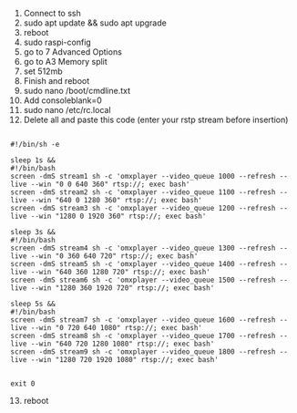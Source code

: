 1) Connect to ssh
2) sudo apt update && sudo apt upgrade
3) reboot
4) sudo raspi-config
5) go to 7 Advanced Options
6) go to A3 Memory split 
7) set 512mb
8) Finish and reboot
9) sudo nano /boot/cmdline.txt
10) Add consoleblank=0 
11) sudo nano /etc/rc.local
12) Delete all and paste this code (enter your rstp stream before insertion)
```

#!/bin/sh -e

sleep 1s &&
#!/bin/bash
screen -dmS stream1 sh -c 'omxplayer --video_queue 1000 --refresh --live --win "0 0 640 360" rtsp://; exec bash'
screen -dmS stream2 sh -c 'omxplayer --video_queue 1100 --refresh --live --win "640 0 1280 360" rtsp://; exec bash'
screen -dmS stream3 sh -c 'omxplayer --video_queue 1200 --refresh --live --win "1280 0 1920 360" rtsp://; exec bash'

sleep 3s &&
#!/bin/bash
screen -dmS stream4 sh -c 'omxplayer --video_queue 1300 --refresh --live --win "0 360 640 720" rtsp://; exec bash'
screen -dmS stream5 sh -c 'omxplayer --video_queue 1400 --refresh --live --win "640 360 1280 720" rtsp://; exec bash'
screen -dmS stream6 sh -c 'omxplayer --video_queue 1500 --refresh --live --win "1280 360 1920 720" rtsp://; exec bash'

sleep 5s &&
#!/bin/bash
screen -dmS stream7 sh -c 'omxplayer --video_queue 1600 --refresh --live --win "0 720 640 1080" rtsp://; exec bash'
screen -dmS stream8 sh -c 'omxplayer --video_queue 1700 --refresh --live --win "640 720 1280 1080" rtsp://; exec bash'
screen -dmS stream9 sh -c 'omxplayer --video_queue 1800 --refresh --live --win "1280 720 1920 1080" rtsp://; exec bash'


exit 0
```
13) reboot

